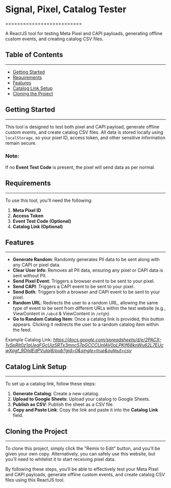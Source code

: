 # Signal, Pixel, Catalog Tester

==========================

A ReactJS tool for testing Meta Pixel and CAPI payloads, generating offline custom events, and creating catalog CSV files.

## Table of Contents

---

- [Getting Started](#getting-started)
- [Requirements](#requirements)
- [Features](#features)
- [Catalog Link Setup](#catalog-link-setup)
- [Cloning the Project](#cloning-the-project)

## Getting Started

---

This tool is designed to test both pixel and CAPI payload, generate offline custom events, and create catalog CSV files. All data is stored locally using `localStorage`, so your pixel ID, access token, and other sensitive information remain secure.

### Note:

If no **Event Test Code** is present, the pixel will send data as per normal.

## Requirements

---

To use this tool, you'll need the following:

1. **Meta Pixel ID**
2. **Access Token**
3. **Event Test Code (Optional)**
4. **Catalog Link (Optional)**

## Features

---

- **Generate Random**: Randomly generates PII data to be sent along with any CAPI or pixel data.
- **Clear User Info**: Removes all PII data, ensuring any pixel or CAPI data is sent without PII.
- **Send Pixel Event**: Triggers a browser event to be sent to your pixel.
- **Send CAPI**: Triggers a CAPI event to be sent to your pixel.
- **Send Both**: Triggers both a browser and CAPI event to be sent to your pixel.
- **Random URL**: Redirects the user to a random URL, allowing the same type of event to be sent from different URLs within the test website (e.g., ViewContent in `/abcd` & ViewContent in `/efgh`).
- **Go to Random Catalog Item**: Once a catalog link is provided, this button appears. Clicking it redirects the user to a random catalog item within the feed.

Example Catalog Link: <em>https://docs.google.com/spreadsheets/d/e/2PACX-1vSpRjt0z1aUeaFGcUiz5RTx3mnc57pGCCCUnIAV0oLPKlf68knWu62L7EUcwXqgf_9DjIdEdPVuIaj8/pub?gid=0&single=true&output=csv</em>

## Catalog Link Setup

---

To set up a catalog link, follow these steps:

1. **Generate Catalog**: Create a new catalog.
2. **Upload to Google Sheets**: Upload your catalog to Google Sheets.
3. **Publish as CSV**: Publish the sheet as a CSV file.
4. **Copy and Paste Link**: Copy the link and paste it into the **Catalog Link** field.

## Cloning the Project

---

To clone this project, simply click the "Remix to Edit" button, and you'll be given your own copy. Alternatively, you can safely use this website, but you'll need to whitelist it to start receiving pixel data.

By following these steps, you'll be able to effectively test your Meta Pixel and CAPI payloads, generate offline custom events, and create catalog CSV files using this ReactJS tool.
